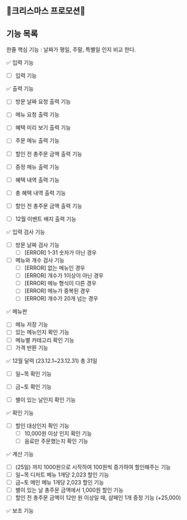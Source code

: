 ## 🎄크리스마스 프로모션🎁



## 기능 목록
한줄 핵심 기능 : 날짜가 평일, 주말, 특별일 인지 비교 한다.

✅ 입력 기능

- [ ] 입력 기능

✅ 출력 기능

- [ ] 방문 날짜 요청 출력 기능
- [ ] 메뉴 요청 출력 기능

- [ ] 혜택 미리 보기 출력 기능

- [ ] 주문 메뉴 출력 기능
- [ ] 할인 전 총주문 금액 출력 기능
- [ ] 증정 메뉴 출력 기능
- [ ] 혜택 내역 출력 기능
- [ ] 총 혜택 내역 출력 기능
- [ ] 할인 전 총주문 금액 출력 기능
- [ ] 12월 이벤트 배지 출력 기능

✅ 입력 검사 기능

- [ ] 방문 날짜 검사 기능
    - [ ] [ERROR] 1-31 숫자가 아닌 경우
- [ ] 메뉴와 개수 검사 기능
    - [ ] [ERROR] 없는 메뉴인 경우
    - [ ] [ERROR] 개수가 1이상이 아닌 경우
    - [ ] [ERROR] 메뉴 형식이 다른 경우
    - [ ] [ERROR] 메뉴가 중복된 경우
    - [ ] [ERROR] 개수가 20개 넘는 경우

✅ 메뉴판

- [ ] 메뉴 저장 기능
- [ ] 있는 메뉴인지 확인 기능
- [ ] 메뉴별 카테고리 확인 기능
- [ ] 가격 반환 기능

✅ 12월 달력 (23.12.1~23.12.31) 총 31일

- [ ] 일~목 확인 기능
- [ ] 금~토 확인 기능
- [ ] 별이 있는 날인지 확인 기능


✅ 확인 기능

- [ ] 할인 대상인지 확인 기능
  - [ ] 10,000원 이상 인지 확인 기능
  - [ ] 음료만 주문했는지 확인 기능

✅ 계산 기능

- [ ] (25일) 까지 1000원으로 시작하여 100원씩 증가하여 할인해주는 기능
- [ ] 일~목 디저트 메뉴 1개당 2,023 할인 기능
- [ ] 금~토 메인 메뉴 1개당 2,023 할인 기능
- [ ] 별이 있는 날 총주문 금액에서 1,000원 할인 기능
- [ ] 할인 전 총주문 금액이 12만 원 이상일 때, 샴페인 1개 증정 기능 (+25,000)

✅ 보조 기능

